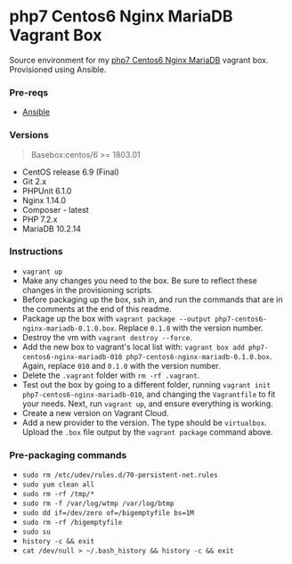 # php7 Centos6 Nginx MariaDB Vagrant Box

Source environment for my [php7 Centos6 Nginx MariaDB](https://app.vagrantup.com/ajnijland/boxes/php7-centos6-nginx-mariadb) vagrant box. Provisioned using Ansible.

### Pre-reqs

* [Ansible](http://docs.ansible.com/ansible/index.html)

### Versions
> Basebox:centos/6 >= 1803.01

* CentOS release 6.9 (Final)
* Git 2.x
* PHPUnit 6.1.0
* Nginx 1.14.0
* Composer - latest
* PHP 7.2.x
* MariaDB 10.2.14


### Instructions

* `vagrant up`
* Make any changes you need to the box. Be sure to reflect these changes in the provisioning scripts.
* Before packaging up the box, ssh in, and run the commands that are in the comments at the end of this readme.
* Package up the box with `vagrant package --output php7-centos6-nginx-mariadb-0.1.0.box`. Replace `0.1.0` with the version number.
* Destroy the vm with `vagrant destroy --force`.
* Add the new box to vagrant's local list with: `vagrant box add php7-centos6-nginx-mariadb-010 php7-centos6-nginx-mariadb-0.1.0.box`. Again, replace `010` and `0.1.0` with the version number.
* Delete the `.vagrant` folder with `rm -rf .vagrant`.
* Test out the box by going to a different folder, running `vagrant init php7-centos6-nginx-mariadb-010`, and changing the `Vagrantfile` to fit your needs. Next, run `vagrant up`, and ensure everything is working.
* Create a new version on Vagrant Cloud.
* Add a new provider to the version. The type should be `virtualbox`. Upload the `.box` file output by the `vagrant package` command above.

### Pre-packaging commands

* `sudo rm /etc/udev/rules.d/70-persistent-net.rules`
* `sudo yum clean all`
* `sudo rm -rf /tmp/*`
* `sudo rm -f /var/log/wtmp /var/log/btmp`
* `sudo dd if=/dev/zero of=/bigemptyfile bs=1M`
* `sudo rm -rf /bigemptyfile`
* `sudo su`
* `history -c && exit`
* `cat /dev/null > ~/.bash_history && history -c && exit`
